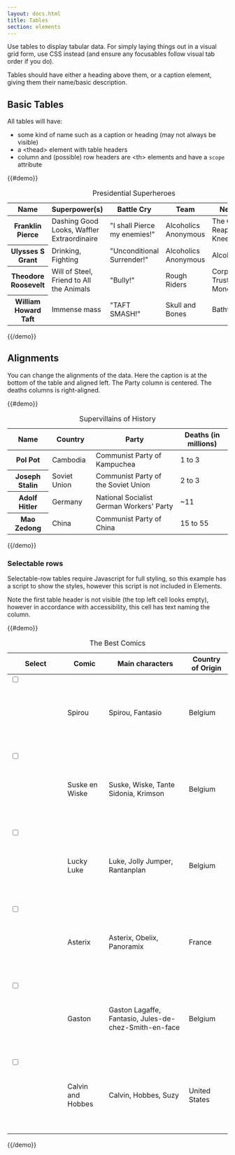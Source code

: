 ```yaml
---
layout: docs.html
title: Tables
section: elements
---
```


Use tables to display tabular data. For simply laying things out in a visual grid form, use CSS instead (and ensure any focusables follow visual tab order if you do).

Tables should have either a heading above them, or a caption element, giving them their name/basic description.

## Basic Tables

All tables will have:
* some kind of name such as a caption or heading (may not always be visible)
* a &lt;thead&gt; element with table headers
* column and (possible) row headers are &lt;th&gt; elements and have a <code>scope</code> attribute

{{#demo}}
<table class="pe-table">
  <caption>Presidential Superheroes</caption>
  <thead>
    <tr>
      <th scope="col">Name</th>
      <th scope="col">Superpower(s)</th>
      <th scope="col">Battle Cry</th>
      <th scope="col">Team</th>
      <th scope="col">Nemesis</th>
    </tr>   
  </thead>
  <tbody>
    <tr>
      <th scope="row">Franklin Pierce</th>
      <td>Dashing Good Looks, Waffler Extraordinaire</td>
      <td>"I shall Pierce my enemies!"</td>
      <td>Alcoholics Anonymous</td>
      <td>The Grim Reaper, Bum Knee</td>
    </tr>
    <tr>
      <th scope="row">Ulysses S Grant</th>
      <td>Drinking, Fighting</td>
      <td>"Unconditional Surrender!"</td>
      <td>Alcoholics Anonymous</td>
      <td>Alcohol</td>
    </tr>
    <tr>
      <th scope="row">Theodore Roosevelt</th>
      <td>Will of Steel, Friend to All the Animals</td>
      <td>"Bully!"</td>
      <td>Rough Riders</td>
      <td>Corporations, Trusts, Monopolies</td>
    </tr>
    <tr>
      <th scope="row">William Howard Taft</th>
      <td>Immense mass</td>
      <td>"TAFT SMASH!"</td>
      <td>Skull and Bones</td>
      <td>Bathtubs</td>
    </tr>
  </tbody>
</table>
{{/demo}}

## Alignments

You can change the alignments of the data. Here the caption is at the bottom of the table and aligned left. The Party column is centered. The deaths columns is right-aligned.

{{#demo}}
<table class="pe-table pe-caption--bottom">
  <caption class="pe-table__left">Supervillains of History</caption>
  <thead>
    <tr>
      <th scope="col">Name</th>
      <th scope="col">Country</th>
      <th scope="col" class="pe-table__center">Party</th>
      <th scope="col" class="pe-table__right">Deaths (in millions)</th>
    </tr>   
  </thead>
  <tbody>
    <tr>
      <th scope="row">Pol Pot</th>
      <td>Cambodia</td>
      <td class="pe-table__center">Communist Party of Kampuchea</td>
      <td class="pe-table__right">1 to 3</td>
    </tr>
    <tr>
      <th scope="row">Joseph Stalin</th>
      <td>Soviet Union</td>
      <td class="pe-table__center">Communist Party of the Soviet Union</td>
      <td class="pe-table__right">2 to 3</td>
    </tr>
    <tr>
      <th scope="row">Adolf Hitler</th>
      <td>Germany</td>
      <td class="pe-table__center">National Socialist German Workers' Party</td>
      <td class="pe-table__right">~11</td>
    </tr>
    <tr>
      <th scope="row">Mao Zedong</th>
      <td>China</td>
      <td class="pe-table__center">Communist Party of China</td>
      <td class="pe-table__right">15 to 55</td>
    </tr>
  </tbody>
</table>
{{/demo}}

### Selectable rows

Selectable-row tables require Javascript for full styling, so this example has a script to show the styles, however this script is not included in Elements.

Note the first table header is not visible (the top left cell looks empty), however in accordance with accessibility, this cell has text naming the column.

{{#demo}}
<table class="pe-table">
  <caption class="pe-table__left">The Best Comics</caption>
  <thead>
    <tr>
      <th scope="col" id="comic_select" class="pe-sr-only">Select</th>
      <th scope="col">Comic</th>
      <th scope="col">Main characters</th>
      <th scope="col">Country of Origin</th>
    </tr>   
  </thead>
  <tbody>
    <tr>
      <td>
        <div class="pe-checkbox">
          <input type="checkbox" id="c1" aria-labelledby="comic_select ">
          <span>
            <svg aria-hidden="true"
                 focusable="false"
                 class="pe-icon--check-sm-18">
              <use xlink:href="#check-sm-18"></use>
            </svg>
          </span>
        </div>
      </td>
      <td>Spirou</td>
      <td>Spirou, Fantasio</td>
      <td>Belgium</td>
    </tr>
    <tr>
      <td>
        <div class="pe-checkbox">
          <input type="checkbox" id="c1" aria-labelledby="comic_select ">
          <span>
            <svg aria-hidden="true"
                 focusable="false"
                 class="pe-icon--check-sm-18">
              <use xlink:href="#check-sm-18"></use>
            </svg>
          </span>
        </div>
      </td>
      <td>Suske en Wiske</td>
      <td>Suske, Wiske, Tante Sidonia, Krimson</td>
      <td>Belgium</td>
    </tr>
    <tr>
      <td>
        <div class="pe-checkbox">
          <input type="checkbox" id="c1" aria-labelledby="comic_select ">
          <span>
            <svg aria-hidden="true"
                 focusable="false"
                 class="pe-icon--check-sm-18">
              <use xlink:href="#check-sm-18"></use>
            </svg>
          </span>
        </div>
      </td>
      <td>Lucky Luke</td>
      <td>Luke, Jolly Jumper, Rantanplan</td>
      <td>Belgium</td>
    </tr>
    <tr>
      <td>
        <div class="pe-checkbox">
          <input type="checkbox" id="c1" aria-labelledby="comic_select ">
          <span>
            <svg aria-hidden="true"
                 focusable="false"
                 class="pe-icon--check-sm-18">
              <use xlink:href="#check-sm-18"></use>
            </svg>
          </span>
        </div>
      </td>
      <td>Asterix</td>
      <td>Asterix, Obelix, Panoramix</td>
      <td>France</td>
    </tr>
    <tr>
      <td>
        <div class="pe-checkbox">
          <input type="checkbox" id="c1" aria-labelledby="comic_select ">
          <span>
            <svg aria-hidden="true"
                 focusable="false"
                 class="pe-icon--check-sm-18">
              <use xlink:href="#check-sm-18"></use>
            </svg>
          </span>
        </div>
      </td>
      <td>Gaston</td>
      <td>Gaston Lagaffe, Fantasio, Jules-de-chez-Smith-en-face</td>
      <td>Belgium</td>
    </tr>
    <tr>
      <td>
        <div class="pe-checkbox">
          <input type="checkbox" id="c1" aria-labelledby="comic_select ">
          <span>
            <svg aria-hidden="true"
                 focusable="false"
                 class="pe-icon--check-sm-18">
              <use xlink:href="#check-sm-18"></use>
            </svg>
          </span>
        </div>
      </td>
      <td>Calvin and Hobbes</td>
      <td>Calvin, Hobbes, Suzy</td>
      <td>United States</td>
    </tr>
  </tbody>
</table>
{{/demo}}
